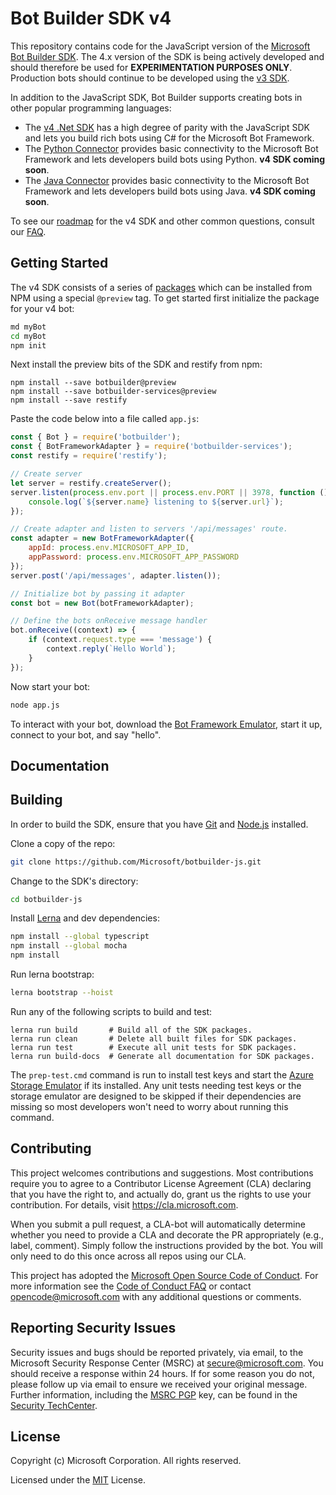 # Bot Builder SDK v4

This repository contains code for the JavaScript version of the [Microsoft Bot Builder SDK](https://github.com/Microsoft/BotBuilder). The 4.x version of the SDK is being actively developed and should therefore be used for **EXPERIMENTATION PURPOSES ONLY**. Production bots should continue to be developed using the [v3 SDK](https://github.com/Microsoft/BotBuilder/tree/master/Node).

In addition to the JavaScript SDK, Bot Builder supports creating bots in other popular programming languages:

- The [v4 .Net SDK](https://github.com/Microsoft/botbuilder-dotnet) has a high degree of parity with the JavaScript SDK and lets you build rich bots using C# for the Microsoft Bot Framework.
- The [Python Connector](https://github.com/Microsoft/botbuilder-python) provides basic connectivity to the Microsoft Bot Framework and lets developers build bots using Python. **v4 SDK coming soon**.
- The [Java Connector](https://github.com/Microsoft/botbuilder-java) provides basic connectivity to the Microsoft Bot Framework and lets developers build bots using Java. **v4 SDK coming soon**.

To see our [roadmap](FAQ.md#q-is-there-a-roadmap-for-this-sdk-when-will-this-be-generally-available) for the v4 SDK and other common questions, consult our [FAQ](FAQ.md).

## Getting Started

The v4 SDK consists of a series of [packages](/libraries) which can be installed from NPM using a special `@preview` tag. To get started first initialize the package for your v4 bot:

```bash
md myBot
cd myBot
npm init
```

Next install the preview bits of the SDK and restify from npm:

```bast
npm install --save botbuilder@preview
npm install --save botbuilder-services@preview
npm install --save restify
```

Paste the code below into a file called `app.js`:

```JavaScript
const { Bot } = require('botbuilder');
const { BotFrameworkAdapter } = require('botbuilder-services');
const restify = require('restify');

// Create server
let server = restify.createServer();
server.listen(process.env.port || process.env.PORT || 3978, function () {
    console.log(`${server.name} listening to ${server.url}`);
});

// Create adapter and listen to servers '/api/messages' route.
const adapter = new BotFrameworkAdapter({ 
    appId: process.env.MICROSOFT_APP_ID, 
    appPassword: process.env.MICROSOFT_APP_PASSWORD 
});
server.post('/api/messages', adapter.listen());

// Initialize bot by passing it adapter
const bot = new Bot(botFrameworkAdapter);

// Define the bots onReceive message handler
bot.onReceive((context) => {
    if (context.request.type === 'message') {
        context.reply(`Hello World`);
    }
});
```

Now start your bot:

```bash
node app.js
```

To interact with your bot, download the [Bot Framework Emulator](https://emulator.botframework.com/), start it up, connect to your bot, and say "hello".

## Documentation


## Building

In order to build the SDK, ensure that you have [Git](https://git-scm.com/downloads) and [Node.js](https://nodejs.org/en/) installed.

Clone a copy of the repo:

```bash
git clone https://github.com/Microsoft/botbuilder-js.git
```

Change to the SDK's directory:

```bash
cd botbuilder-js
```

Install [Lerna](https://lernajs.io/) and dev dependencies:

```bash
npm install --global typescript
npm install --global mocha
npm install
```

Run lerna bootstrap:

```bash
lerna bootstrap --hoist
```

Run any of the following scripts to build and test:

```
lerna run build       # Build all of the SDK packages.
lerna run clean       # Delete all built files for SDK packages.
lerna run test        # Execute all unit tests for SDK packages.
lerna run build-docs  # Generate all documentation for SDK packages.    
```

The `prep-test.cmd` command is run to install test keys and start the [Azure Storage Emulator](https://docs.microsoft.com/en-us/azure/storage/common/storage-use-emulator) if its installed. Any unit tests needing test keys or the storage emulator are designed to be skipped if their dependencies are missing so most developers won't need to worry about running this command. 

## Contributing

This project welcomes contributions and suggestions.  Most contributions require you to agree to a
Contributor License Agreement (CLA) declaring that you have the right to, and actually do, grant us
the rights to use your contribution. For details, visit https://cla.microsoft.com.

When you submit a pull request, a CLA-bot will automatically determine whether you need to provide
a CLA and decorate the PR appropriately (e.g., label, comment). Simply follow the instructions
provided by the bot. You will only need to do this once across all repos using our CLA.

This project has adopted the [Microsoft Open Source Code of Conduct](https://opensource.microsoft.com/codeofconduct/).
For more information see the [Code of Conduct FAQ](https://opensource.microsoft.com/codeofconduct/faq/) or
contact [opencode@microsoft.com](mailto:opencode@microsoft.com) with any additional questions or comments.

## Reporting Security Issues

Security issues and bugs should be reported privately, via email, to the Microsoft Security
Response Center (MSRC) at [secure@microsoft.com](mailto:secure@microsoft.com). You should
receive a response within 24 hours. If for some reason you do not, please follow up via
email to ensure we received your original message. Further information, including the
[MSRC PGP](https://technet.microsoft.com/en-us/security/dn606155) key, can be found in
the [Security TechCenter](https://technet.microsoft.com/en-us/security/default).

## License

Copyright (c) Microsoft Corporation. All rights reserved.

Licensed under the [MIT](https://github.com/Microsoft/vscode/blob/master/LICENSE.txt) License.

